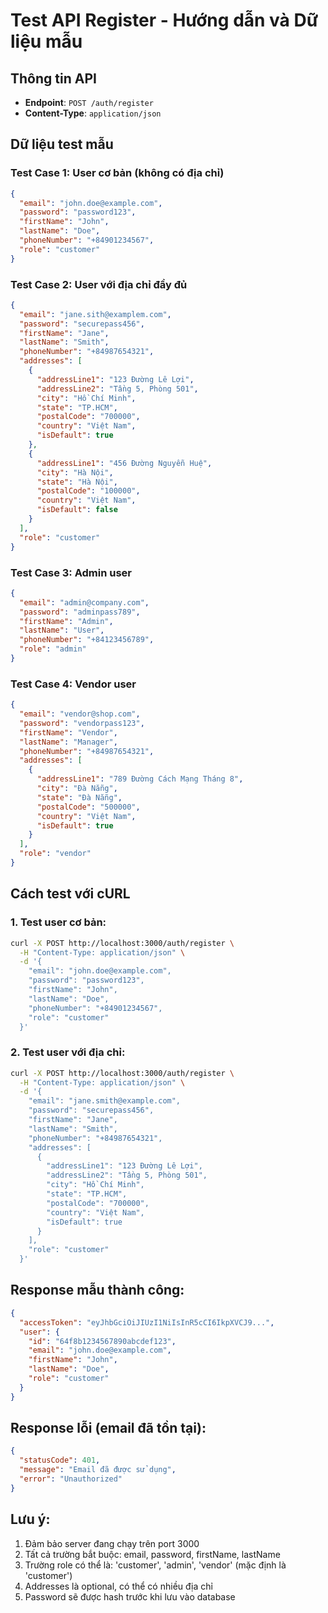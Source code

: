 # Test API Register - Hướng dẫn và Dữ liệu mẫu

## Thông tin API
- **Endpoint**: `POST /auth/register`
- **Content-Type**: `application/json`

## Dữ liệu test mẫu

### Test Case 1: User cơ bản (không có địa chỉ)
```json
{
  "email": "john.doe@example.com",
  "password": "password123",
  "firstName": "John",
  "lastName": "Doe",
  "phoneNumber": "+84901234567",
  "role": "customer"
}
```

### Test Case 2: User với địa chỉ đầy đủ
```json
{
  "email": "jane.sith@examplem.com",
  "password": "securepass456",
  "firstName": "Jane",
  "lastName": "Smith",
  "phoneNumber": "+84987654321",
  "addresses": [
    {
      "addressLine1": "123 Đường Lê Lợi",
      "addressLine2": "Tầng 5, Phòng 501",
      "city": "Hồ Chí Minh",
      "state": "TP.HCM",
      "postalCode": "700000",
      "country": "Việt Nam",
      "isDefault": true
    },
    {
      "addressLine1": "456 Đường Nguyễn Huệ",
      "city": "Hà Nội",
      "state": "Hà Nội",
      "postalCode": "100000",
      "country": "Việt Nam",
      "isDefault": false
    }
  ],
  "role": "customer"
}
```

### Test Case 3: Admin user
```json
{
  "email": "admin@company.com",
  "password": "adminpass789",
  "firstName": "Admin",
  "lastName": "User",
  "phoneNumber": "+84123456789",
  "role": "admin"
}
```

### Test Case 4: Vendor user
```json
{
  "email": "vendor@shop.com",
  "password": "vendorpass123",
  "firstName": "Vendor",
  "lastName": "Manager",
  "phoneNumber": "+84987654321",
  "addresses": [
    {
      "addressLine1": "789 Đường Cách Mạng Tháng 8",
      "city": "Đà Nẵng",
      "state": "Đà Nẵng",
      "postalCode": "500000",
      "country": "Việt Nam",
      "isDefault": true
    }
  ],
  "role": "vendor"
}
```

## Cách test với cURL

### 1. Test user cơ bản:
```bash
curl -X POST http://localhost:3000/auth/register \
  -H "Content-Type: application/json" \
  -d '{
    "email": "john.doe@example.com",
    "password": "password123",
    "firstName": "John",
    "lastName": "Doe",
    "phoneNumber": "+84901234567",
    "role": "customer"
  }'
```

### 2. Test user với địa chỉ:
```bash
curl -X POST http://localhost:3000/auth/register \
  -H "Content-Type: application/json" \
  -d '{
    "email": "jane.smith@example.com",
    "password": "securepass456",
    "firstName": "Jane",
    "lastName": "Smith",
    "phoneNumber": "+84987654321",
    "addresses": [
      {
        "addressLine1": "123 Đường Lê Lợi",
        "addressLine2": "Tầng 5, Phòng 501",
        "city": "Hồ Chí Minh",
        "state": "TP.HCM",
        "postalCode": "700000",
        "country": "Việt Nam",
        "isDefault": true
      }
    ],
    "role": "customer"
  }'
```

## Response mẫu thành công:
```json
{
  "accessToken": "eyJhbGciOiJIUzI1NiIsInR5cCI6IkpXVCJ9...",
  "user": {
    "id": "64f8b1234567890abcdef123",
    "email": "john.doe@example.com",
    "firstName": "John",
    "lastName": "Doe",
    "role": "customer"
  }
}
```

## Response lỗi (email đã tồn tại):
```json
{
  "statusCode": 401,
  "message": "Email đã được sử dụng",
  "error": "Unauthorized"
}
```

## Lưu ý:
1. Đảm bảo server đang chạy trên port 3000
2. Tất cả trường bắt buộc: email, password, firstName, lastName
3. Trường role có thể là: 'customer', 'admin', 'vendor' (mặc định là 'customer')
4. Addresses là optional, có thể có nhiều địa chỉ
5. Password sẽ được hash trước khi lưu vào database
